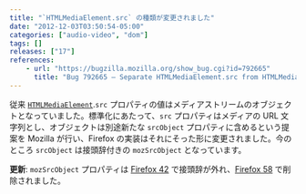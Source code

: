 ```yaml
---
title: "`HTMLMediaElement.src` の種類が変更されました"
date: "2012-12-03T03:50:54-05:00"
categories: ["audio-video", "dom"]
tags: []
releases: ["17"]
references:
    - url: "https://bugzilla.mozilla.org/show_bug.cgi?id=792665"
      title: "Bug 792665 – Separate HTMLMediaElement.src from HTMLMediaElement.srcObject"
---
```

従来 [`HTMLMediaElement`](https://developer.mozilla.org/docs/DOM/HTMLMediaElement).`src` プロパティの値はメディアストリームのオブジェクトとなっていました。標準化にあたって、`src` プロパティはメディアの URL 文字列とし、オブジェクトは別途新たな `srcObject` プロパティに含めるという提案を Mozilla が行い、Firefox の実装はそれにそった形に変更されました。今のところ `srcObject` は接頭辞付きの `mozSrcObject` となっています。

**更新**: `mozSrcObject` プロパティは [Firefox 42](https://www.fxsitecompat.dev/ja/docs/2015/htmlmediaelement-srcobject-has-been-unprefixed/) で接頭辞が外れ、[Firefox 58](https://www.fxsitecompat.dev/ja/docs/2017/htmlmediaelement-mozsrcobject-has-been-removed/) で削除されました。
